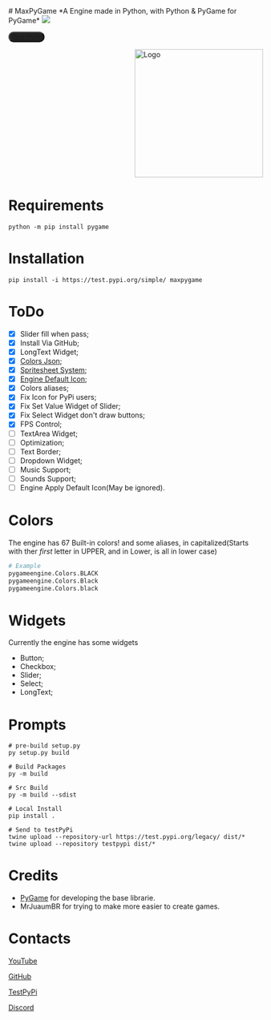 
<link rel="stylesheet" href="https://cdn.jsdelivr.net/npm/bootstrap-icons@1.11.3/font/bootstrap-icons.min.css">
# MaxPyGame
*A Engine made in Python, with Python & PyGame for PyGame*

<img src="https://img.shields.io/github/v/release/MrJuaumBR/maxpygame">

<button style="background-color: #232323; color: #C7C1C1; border-radius: 10px">[<i class="bi bi-window"></i> Test PyPi](https://test.pypi.org/project/maxpygame/)</button>

[<img src="https://raw.githubusercontent.com/MrJuaumBR/maxpygame/main/engine-icon.png" id="icon" width="256px" height="256px" style="margin-left: 50%; margin-right: 50%;" alt="Logo" title="Logo">](https://raw.githubusercontent.com/MrJuaumBR/maxpygame/main/engine-icon.png)

# Requirements
```shell
python -m pip install pygame
```

# Installation
```shell
pip install -i https://test.pypi.org/simple/ maxpygame
```

# ToDo
- [x] Slider fill when pass;
- [x] Install Via GitHub;
- [x] LongText Widget;
- [x] [Colors Json](https://mrjuaumbr.github.io/data/colors.json);
- [x] [Spritesheet System](https://www.pygame.org/wiki/Spritesheet);
- [x] [Engine Default Icon](#icon);
- [x] Colors aliases;
- [x] Fix Icon for PyPi users;
- [x] Fix Set Value Widget of Slider;
- [x] Fix Select Widget don't draw buttons;
- [x] FPS Control;
- [ ] TextArea Widget;
- [ ] Optimization;
- [ ] Text Border;
- [ ] Dropdown Widget;
- [ ] Music Support;
- [ ] Sounds Support;
- [ ] Engine Apply Default Icon(May be ignored).

# Colors
The engine has 67 Built-in colors!
and some aliases, in capitalized(Starts with ther *first* letter in UPPER, and in Lower, is all in lower case)
```py
# Example
pygameengine.Colors.BLACK
pygameengine.Colors.Black
pygameengine.Colors.black
```

# Widgets
Currently the engine has some widgets
- Button;
- Checkbox;
- Slider;
- Select;
- LongText;

# Prompts
```shell
# pre-build setup.py
py setup.py build

# Build Packages
py -m build

# Src Build
py -m build --sdist

# Local Install
pip install .

# Send to testPyPi
twine upload --repository-url https://test.pypi.org/legacy/ dist/*
twine upload --repository testpypi dist/*

```

# Credits
- [PyGame](https://www.pygame.org/news) for developing the base librarie.
- MrJuaumBR for trying to make more easier to create games.

# Contacts
[YouTube](https://www.youtube.com/@mrjuaumbr)

[GitHub](https://github.com/MrJuaumBR)

[TestPyPi](https://test.pypi.org/user/MrJuaumBR/)

[Discord](https://discord.gg/fb84sHDX7R)